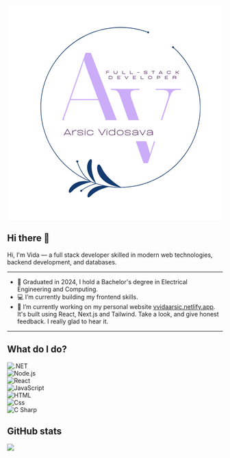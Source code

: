 <img src = "logo.png" alt = "Arsic Vidosava" style = "display:flex; text-align: center; justify-content:center; margin-left:auto; margin-right:auto;"/>

## Hi there 👋

Hi, I'm Vida — a full stack developer skilled in modern web technologies, backend development, and databases.

---

- 🎒 Graduated in 2024, I hold a Bachelor's degree in Electrical Engineering and Computing.
- 💻 I’m currently building my frontend skills.
- 🚀 I’m currently working on my personal website <a href = "https://vvidaarsic.netlify.app">vvidaarsic.netlify.app</a>. It's built using React, Next.js and Tailwind. Take a look, and give honest feedback. I really glad to hear it.

---

## What do I do?

<div style="display:flex; flex-direction:column; flex-wrap: wrap;">
<img alt=".NET" src="https://img.shields.io/badge/.NET-512BD4?logo=dotnet&amp;logoColor=white&amp;style=for-the-badge" style="max-width: 100%;">
<img alt="Node.js" src="https://img.shields.io/badge/node.js-5FA04E?logo=nodedotjs&amp;logoColor=white&amp;style=for-the-badge" style="max-width: 100%;">
<img alt="React" src="https://camo.githubusercontent.com/69d557a67c0211646ca133f7ed5cb6f55c2ca9b3d731da7abfc634ec5b37ed03/68747470733a2f2f696d672e736869656c64732e696f2f62616467652f52656163742d3631444146423f6c6f676f3d7265616374266c6f676f436f6c6f723d7768697465267374796c653d666f722d7468652d6261646765" data-canonical-src="https://img.shields.io/badge/React-61DAFB?logo=react&amp;logoColor=white&amp;style=for-the-badge" style="max-width: 100%;">
<img alt="JavaScript" src="https://camo.githubusercontent.com/09d2cd0833f3c12453301969446092d1279b695f04ced2e33a03717dd0b21078/68747470733a2f2f696d672e736869656c64732e696f2f62616467652f4a6176615363726970742d4637444631453f6c6f676f3d6a617661736372697074266c6f676f436f6c6f723d7768697465267374796c653d666f722d7468652d6261646765" data-canonical-src="https://img.shields.io/badge/JavaScript-F7DF1E?logo=javascript&amp;logoColor=white&amp;style=for-the-badge" style="max-width: 100%;">
<img alt="HTML" src="https://camo.githubusercontent.com/b8dcfa69718e4b74218f960ea310e4324efb2b38b0d613a2823d012954f5cd65/68747470733a2f2f696d672e736869656c64732e696f2f62616467652f48544d4c2d4533344632363f6c6f676f3d68746d6c35266c6f676f436f6c6f723d7768697465267374796c653d666f722d7468652d6261646765" data-canonical-src="https://img.shields.io/badge/HTML-E34F26?logo=html5&amp;logoColor=white&amp;style=for-the-badge" style="max-width: 100%;">
<img alt="Css" src="https://camo.githubusercontent.com/724629fc0bdbcfc63926697b4bed8e63481af2a44a22f2bb4c8c4ed71ec9317c/68747470733a2f2f696d672e736869656c64732e696f2f62616467652f4353532d3135373242363f6c6f676f3d63737333266c6f676f436f6c6f723d7768697465267374796c653d666f722d7468652d6261646765" data-canonical-src="https://img.shields.io/badge/CSS-1572B6?logo=css3&amp;logoColor=white&amp;style=for-the-badge" style="max-width: 100%;">
<img alt="C Sharp" src="https://camo.githubusercontent.com/b2ac23b96deab780b5f50492979907f09fac81d27691d9543a921ac48204dd5c/68747470733a2f2f696d672e736869656c64732e696f2f62616467652f432532332d3233393132303f6c6f676f3d632d7368617270266c6f676f436f6c6f723d7768697465267374796c653d666f722d7468652d6261646765" data-canonical-src="https://img.shields.io/badge/C%23-239120?logo=c-sharp&amp;logoColor=white&amp;style=for-the-badge" style="max-width: 100%;">
</div>

## GitHub stats

<p>
<img style="text-align:center" src="https://github-readme-stats.vercel.app/api?username=vidosava98&amp;count_private=true&amp;title_color=cbacf9&amp;icon_color=cbacf9&amp;text_color=133a6f&amp;custom_title=Vida+Arsic's+GitHub+Stats&amp;show_icons=true" 
style="max-width: 100%;">
</p>

<!--
**Vidosava98/Vidosava98** is a ✨ _special_ ✨ repository because its `README.md` (this file) appears on your GitHub profile.

Here are some ideas to get you started:

- 🔭 I’m currently working on ...
- 🌱 I’m currently learning ...
- 👯 I’m looking to collaborate on ...
- 🤔 I’m looking for help with ...
- 💬 Ask me about ...
- 📫 How to reach me: ...
- 😄 Pronouns: ...
- ⚡ Fun fact: ...
-->
